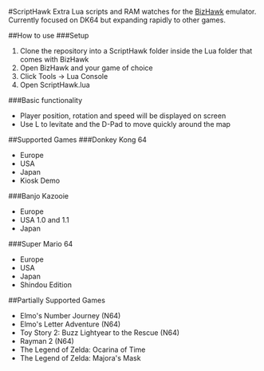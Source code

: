 #ScriptHawk
Extra Lua scripts and RAM watches for the [BizHawk](https://github.com/TASVideos/BizHawk) emulator. Currently focused on DK64 but expanding rapidly to other games.

##How to use
###Setup
1. Clone the repository into a ScriptHawk folder inside the Lua folder that comes with BizHawk
2. Open BizHawk and your game of choice
3. Click Tools -> Lua Console
4. Open ScriptHawk.lua

###Basic functionality
- Player position, rotation and speed will be displayed on screen
- Use L to levitate and the D-Pad to move quickly around the map

##Supported Games
###Donkey Kong 64
- Europe
- USA
- Japan
- Kiosk Demo

###Banjo Kazooie
- Europe
- USA 1.0 and 1.1
- Japan

###Super Mario 64
- Europe
- USA
- Japan
- Shindou Edition

##Partially Supported Games
- Elmo's Number Journey (N64)
- Elmo's Letter Adventure (N64)
- Toy Story 2: Buzz Lightyear to the Rescue (N64)
- Rayman 2 (N64)
- The Legend of Zelda: Ocarina of Time
- The Legend of Zelda: Majora's Mask